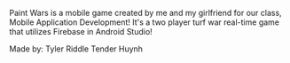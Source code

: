 Paint Wars is a mobile game created by me and my girlfriend for our class, Mobile Application Development! It's a two player turf war real-time game that utilizes Firebase in Android Studio!

Made by:
Tyler Riddle
Tender Huynh
